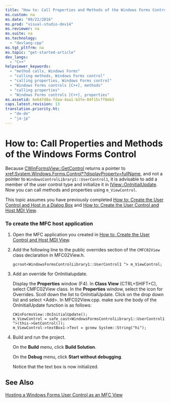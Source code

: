 ```yaml
---
title: "How to: Call Properties and Methods of the Windows Forms Control"
ms.custom: na
ms.date: "09/22/2016"
ms.prod: "visual-studio-dev14"
ms.reviewer: na
ms.suite: na
ms.technology: 
  - "devlang-cpp"
ms.tgt_pltfrm: na
ms.topic: "get-started-article"
dev_langs: 
  - "C++"
helpviewer_keywords: 
  - "method calls, Windows Forms"
  - "calling methods, Windows Forms control"
  - "calling properties, Windows Forms control"
  - "Windows Forms controls [C++], methods"
  - "calling properties"
  - "Windows Forms controls [C++], properties"
ms.assetid: 6e647d8a-fdaa-4aa1-b3fe-04f15cff8eb3
caps.latest.revision: 13
translation.priority.ht: 
  - "de-de"
  - "ja-jp"
---
```

# How to: Call Properties and Methods of the Windows Forms Control
Because [CWinFormsView::GetControl](../vs140/cwinformsview--getcontrol.md) returns a pointer to <xref:System.Windows.Forms.Control*?displayProperty=fullName>, and not a pointer to `WindowsControlLibrary1::UserControl1`, it is advisable to add a member of the user control type and initialize it in [IView::OnInitialUpdate](../vs140/iview--oninitialupdate.md). Now you can call methods and properties using `m_ViewControl`.  
  
 This topic assumes you have previously completed [How to: Create the User Control and Host in a Dialog Box](../vs140/how-to--create-the-user-control-and-host-in-a-dialog-box.md) and [How to: Create the User Control and Host MDI View](../vs140/how-to--create-the-user-control-and-host-mdi-view.md).  
  
### To create the MFC host application  
  
1.  Open the MFC application you created in [How to: Create the User Control and Host MDI View](../vs140/how-to--create-the-user-control-and-host-mdi-view.md).  
  
2.  Add the following line to the public overrides section of the `CMFC02View` class declaration in MFC02View.h.  
  
     `gcroot<WindowsFormsControlLibrary1::UserControl1 ^> m_ViewControl;`  
  
3.  Add an override for OnInitialupdate.  
  
     Display the **Properties** window (F4). In **Class View** (CTRL+SHIFT+C), select CMFC02View class. In the **Properties** window, select the icon for Overrides. Scoll down the list to OnInitialUpdate. Click on the drop down list and select <Add\>. In MFC02View.cpp. make sure the body of the OnInitialUpdate function is as follows:  
  
    ```  
    CWinFormsView::OnInitialUpdate();  
    m_ViewControl = safe_cast<WindowsFormsControlLibrary1::UserControl1 ^>(this->GetControl());  
    m_ViewControl->textBox1->Text = gcnew System::String("hi");  
    ```  
  
4.  Build and run the project.  
  
     On the **Build** menu, click **Build Solution**.  
  
     On the **Debug** menu, click **Start without debugging**.  
  
     Notice that the text box is now initialized.  
  
## See Also  
 [Hosting a Windows Forms User Control as an MFC View](../vs140/hosting-a-windows-forms-user-control-as-an-mfc-view.md)